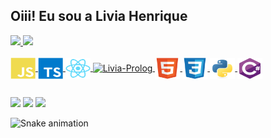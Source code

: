 ## Oiii! Eu sou a Livia Henrique 
 <div>
  <a href="https://github.com/liviahenrique">
  <img height="180em" src="https://github-readme-stats.vercel.app/api?username=liviahenrique&show_icons=true&theme=dracula&include_all_commits=true&count_private=true"/>
  <img height="180em" src="https://github-readme-stats.vercel.app/api/top-langs/?username=liviahenrique&layout=compact&langs_count=16&theme=dracula"/>
</div>
 
 <div style="display: inline_block"><br>
  <img align="center" alt="Livia-Js" height="34" width="40" src="https://raw.githubusercontent.com/devicons/devicon/master/icons/javascript/javascript-plain.svg">
  <img align="center" alt="Livia-Ts" height="34" width="40" src="https://raw.githubusercontent.com/devicons/devicon/master/icons/typescript/typescript-plain.svg">
  <img align="center" alt="Livia-React" height="34" width="40" src="https://raw.githubusercontent.com/devicons/devicon/master/icons/react/react-original.svg">
  <img align="center" alt="Livia-Prolog" height="34" width="40" src="https://raw.githubusercontent.com/file-icons/DevOpicons/master/svg/prolog.svg">
  <img align="center" alt="Livia-HTML" height="34" width="40" src="https://raw.githubusercontent.com/devicons/devicon/master/icons/html5/html5-original.svg">
  <img align="center" alt="Livia-CSS" height="34" width="40" src="https://raw.githubusercontent.com/devicons/devicon/master/icons/css3/css3-original.svg">
  <img align="center" alt="Livia-Python" height="34" width="40" src="https://raw.githubusercontent.com/devicons/devicon/master/icons/python/python-original.svg">
  <img align="center" alt="Livia-Csharp" height="34" width="40" src="https://raw.githubusercontent.com/devicons/devicon/master/icons/csharp/csharp-original.svg">
</div>
 
   ##
 
<div> 
  <a href="https://instagram.com/livia.henrique" target="_blank"><img src="https://img.shields.io/badge/-Instagram-%23E4405F?style=for-the-badge&logo=instagram&logoColor=white" target="_blank"></a>
  <a href = "mailto: livia.henrique2039@gmail.com"><img src="https://img.shields.io/badge/-Gmail-%23333?style=for-the-badge&logo=gmail&logoColor=white" target="_blank"></a>
  <a href="https://www.linkedin.com/in/liviahenrique" target="_blank"><img src="https://img.shields.io/badge/-LinkedIn-%230077B5?style=for-the-badge&logo=linkedin&logoColor=white" target="_blank"></a> 
 
  ![Snake animation](https://github.com/rafaballerini/liviahenrique/blob/output/github-contribution-grid-snake.svg)
 
</div>

